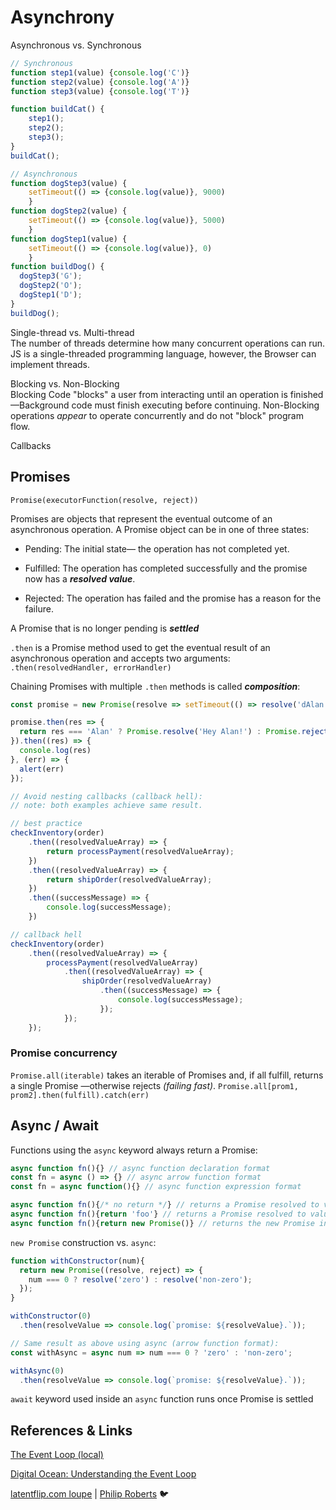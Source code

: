 # Asynchrony

Asynchronous vs. Synchronous

```js 
// Synchronous
function step1(value) {console.log('C')}
function step2(value) {console.log('A')}
function step3(value) {console.log('T')}

function buildCat() {
    step1();
    step2();
    step3();
}
buildCat();

// Asynchronous
function dogStep3(value) {
    setTimeout(() => {console.log(value)}, 9000)
    }
function dogStep2(value) {
    setTimeout(() => {console.log(value)}, 5000)
    }
function dogStep1(value) {
    setTimeout(() => {console.log(value)}, 0)
    }
function buildDog() {
  dogStep3('G');
  dogStep2('O');
  dogStep1('D');
}
buildDog();
```



Single-thread vs. Multi-thread  
The number of threads determine how many concurrent operations can run. JS is a single-threaded programming language, however, the Browser can implement threads.

Blocking vs. Non-Blocking  
Blocking Code "blocks" a user from interacting until an operation is finished —Background code must finish executing before continuing. Non-Blocking operations *appear* to operate concurrently and do not "block" program flow.

Callbacks

## Promises

`Promise(executorFunction(resolve, reject))`  

Promises are objects that represent the eventual outcome of an asynchronous operation. A Promise object can be in one of three states:

* Pending: The initial state— the operation has not completed yet.

* Fulfilled: The operation has completed successfully and the promise now has a ***resolved value***.

* Rejected: The operation has failed and the promise has a reason for the failure.

A Promise that is no longer pending is ***settled***  


`.then` is a Promise method used to get the eventual result of an asynchronous operation and accepts two arguments: `.then(resolvedHandler, errorHandler)`

Chaining Promises with multiple `.then` methods is called ***composition***:

```js
const promise = new Promise(resolve => setTimeout(() => resolve('dAlan'), 100));

promise.then(res => {
  return res === 'Alan' ? Promise.resolve('Hey Alan!') : Promise.reject('Who are you?')
}).then((res) => {
  console.log(res)
}, (err) => {
  alert(err)
});
```
```js
// Avoid nesting callbacks (callback hell):
// note: both examples achieve same result.

// best practice
checkInventory(order)
    .then((resolvedValueArray) => {
        return processPayment(resolvedValueArray);
    })
    .then((resolvedValueArray) => {
        return shipOrder(resolvedValueArray);
    })
    .then((successMessage) => {
        console.log(successMessage);
    })

// callback hell
checkInventory(order)
    .then((resolvedValueArray) => {
        processPayment(resolvedValueArray)
            .then((resolvedValueArray) => {
                shipOrder(resolvedValueArray)
                    .then((successMessage) => {
                        console.log(successMessage);
                    });
            });
    });
```
### Promise concurrency
`Promise.all(iterable)` takes an iterable of Promises and, if all fulfill, returns a single Promise —otherwise rejects *(failing fast)*. `Promise.all[prom1, prom2].then(fulfill).catch(err)`

## Async / Await
Functions using the `async` keyword always return a Promise:  

```js 
async function fn(){} // async function declaration format  
const fn = async () => {} // async arrow function format  
const fn = async function(){} // async function expression format  

async function fn(){/* no return */} // returns a Promise resolved to value: 'undefined'  
async function fn(){return 'foo'} // returns a Promise resolved to value: 'foo'  
async function fn(){return new Promise()} // returns the new Promise instance  
```  
`new Promise` construction vs. `async`:
```js
function withConstructor(num){
  return new Promise((resolve, reject) => {
    num === 0 ? resolve('zero') : resolve('non-zero');
  });
}

withConstructor(0)
  .then(resolveValue => console.log(`promise: ${resolveValue}.`));

// Same result as above using async (arrow function format):
const withAsync = async num => num === 0 ? 'zero' : 'non-zero';

withAsync(0)
  .then(resolveValue => console.log(`promise: ${resolveValue}.`));
```


`await` keyword used inside an `async` function runs once Promise is settled



## References & Links

[The Event Loop (local)](../event-loop/eventloop.md)  

[Digital Ocean: Understanding the Event Loop](https://www.digitalocean.com/community/tutorials/understanding-the-event-loop-callbacks-promises-and-async-await-in-javascript)

[latentflip.com loupe](http://latentflip.com/loupe/ "Loupe is a little visualisation to help you understand how JavaScript's call stack/event loop/callback queue interact with each other.")  | [Philip Roberts](http://twitter.com/philip_roberts) :bird: